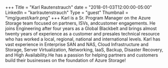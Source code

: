 +++
Title = "Karl Rautenstrauch"
date = "2018-01-03T12:00:00-05:00"
LinkedIn = "karlrautenstrauch"
Type = "guest"
Thumbnail = "img/guest/karlr.png"
+++
Karl is a Sr. Program Manager on the Azure Storage team focused on partners, ISVs, andcustomer engagements. He joins Engineering after four years as a Global Blackbelt and brings almost twenty years of experience as a customer and presales technical resource who has worked a local, regional, national and international levels. Karl has vast experience in Enterprise SAN and NAS, Cloud Infrastructure and Storage, Server Virtualization, Networking, IaaS, Backup, Disaster Recovery, and High Availability.He has a passion for helping partners and customers build their businesses on the foundation of Azure Storage!
